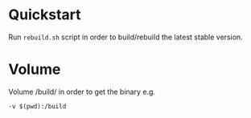# Quickstart

Run `rebuild.sh` script in order to build/rebuild the latest stable version.

# Volume
Volume /build/ in order to get the binary e.g.
```
-v $(pwd):/build
```
